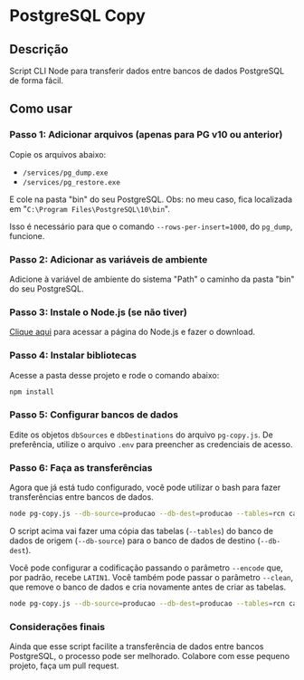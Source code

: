 # PostgreSQL Copy

## Descrição
Script CLI Node para transferir dados entre bancos de dados PostgreSQL de forma fácil.

## Como usar

### Passo 1: Adicionar arquivos (apenas para PG v10 ou anterior)

Copie os arquivos abaixo:
- `/services/pg_dump.exe`
- `/services/pg_restore.exe`

E cole na pasta "bin" do seu PostgreSQL.
Obs: no meu caso, fica localizada em "`C:\Program Files\PostgreSQL\10\bin`".

Isso é necessário para que o comando `--rows-per-insert=1000`, do `pg_dump`, funcione.

### Passo 2: Adicionar as variáveis de ambiente

Adicione à variável de ambiente do sistema "Path" o caminho da pasta "bin" do seu PostgreSQL.

### Passo 3: Instale o Node.js (se não tiver)

[Clique aqui](https://nodejs.org/en) para acessar a página do Node.js e fazer o download.

### Passo 4: Instalar bibliotecas

Acesse a pasta desse projeto e rode o comando abaixo:

```bash
npm install
```

### Passo 5: Configurar bancos de dados

Edite os objetos `dbSources` e `dbDestinations` do arquivo `pg-copy.js`.
De preferência, utilize o arquivo `.env` para preencher as credenciais de acesso.

### Passo 6: Faça as transferências

Agora que já está tudo configurado, você pode utilizar o bash para fazer transferências entre bancos de dados.

```bash
node pg-copy.js --db-source=producao --db-dest=producao --tables=rcn cargos defeitos_causas
```

O script acima vai fazer uma cópia das tabelas (`--tables`) do banco de dados de origem (`--db-source`) para o banco de dados de destino (`--db-dest`).

Você pode configurar a codificação passando o parâmetro `--encode` que, por padrão, recebe `LATIN1`.
Você também pode passar o parâmetro `--clean`, que remove o banco de dados e cria novamente antes de criar as tabelas.

```bash
node pg-copy.js --db-source=producao --db-dest=producao --tables=rcn cargos defeitos_causas --encode=UTF8 --clean
```

### Considerações finais

Ainda que esse script facilite a transferência de dados entre bancos PostgreSQL, o processo pode ser melhorado.
Colabore com esse pequeno projeto, faça um pull request.